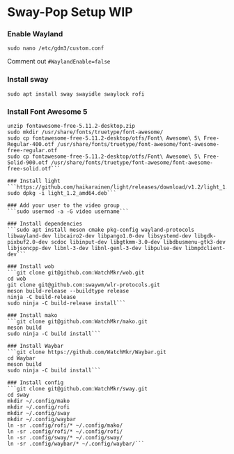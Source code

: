 # Sway-Pop Setup WIP

### Enable Wayland
```sudo nano /etc/gdm3/custom.conf```

Comment out `#WaylandEnable=false`

### Install sway
```sudo apt install sway swayidle swaylock rofi```

### Install Font Awesome 5
```wget https://use.fontawesome.com/releases/v5.11.2/fontawesome-free-5.11.2-desktop.zip
unzip fontawesome-free-5.11.2-desktop.zip
sudo mkdir /usr/share/fonts/truetype/font-awesome/
sudo cp fontawesome-free-5.11.2-desktop/otfs/Font\ Awesome\ 5\ Free-Regular-400.otf /usr/share/fonts/truetype/font-awesome/font-awesome-free-regular.otf
sudo cp fontawesome-free-5.11.2-desktop/otfs/Font\ Awesome\ 5\ Free-Solid-900.otf /usr/share/fonts/truetype/font-awesome/font-awesome-free-solid.otf```

### Install light
```https://github.com/haikarainen/light/releases/download/v1.2/light_1.2_amd64.deb
sudo dpkg -i light_1.2_amd64.deb```

### Add your user to the video group
```sudo usermod -a -G video username```

### Install dependencies
```sudo apt install meson cmake pkg-config wayland-protocols libwayland-dev libcairo2-dev libpango1.0-dev libsystemd-dev libgdk-pixbuf2.0-dev scdoc libinput-dev libgtkmm-3.0-dev libdbusmenu-gtk3-dev libjsoncpp-dev libnl-3-dev libnl-genl-3-dev libpulse-dev libmpdclient-dev```

### Install wob
```git clone git@github.com:WatchMkr/wob.git
cd wob
git clone git@github.com:swaywm/wlr-protocols.git
meson build-release --buildtype release
ninja -C build-release
sudo ninja -C build-release install```

### Install mako
```git clone git@github.com:WatchMkr/mako.git
meson build
sudo ninja -C build install```

### Install Waybar
```git clone https://github.com/WatchMkr/Waybar.git
cd Waybar
meson build
sudo ninja -C build install```

### Install config
```git clone git@github.com:WatchMkr/sway.git
cd sway
mkdir ~/.config/mako
mkdir ~/.config/rofi
mkdir ~/.config/sway
mkdir ~/.config/waybar
ln -sr .config/rofi/* ~/.config/mako/
ln -sr .config/rofi/* ~/.config/rofi/
ln -sr .config/sway/* ~/.config/sway/
ln -sr .config/waybar/* ~/.config/waybar/```



